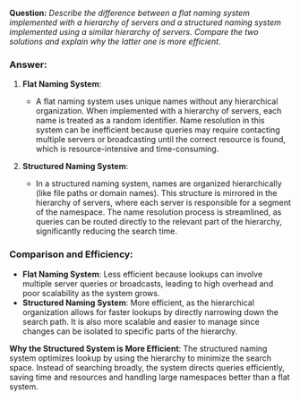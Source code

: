 
**Question:** *Describe the difference between a flat naming system implemented with a hierarchy of servers and a structured naming system implemented using a similar hierarchy of servers. Compare the two solutions and explain why the latter one is more efficient.*

### Answer:
1. **Flat Naming System**:
   - A flat naming system uses unique names without any hierarchical organization. When implemented with a hierarchy of servers, each name is treated as a random identifier. Name resolution in this system can be inefficient because queries may require contacting multiple servers or broadcasting until the correct resource is found, which is resource-intensive and time-consuming.
  
2. **Structured Naming System**:
   - In a structured naming system, names are organized hierarchically (like file paths or domain names). This structure is mirrored in the hierarchy of servers, where each server is responsible for a segment of the namespace. The name resolution process is streamlined, as queries can be routed directly to the relevant part of the hierarchy, significantly reducing the search time.

### Comparison and Efficiency:
- **Flat Naming System**: Less efficient because lookups can involve multiple server queries or broadcasts, leading to high overhead and poor scalability as the system grows.
- **Structured Naming System**: More efficient, as the hierarchical organization allows for faster lookups by directly narrowing down the search path. It is also more scalable and easier to manage since changes can be isolated to specific parts of the hierarchy.

**Why the Structured System is More Efficient**:
The structured naming system optimizes lookup by using the hierarchy to minimize the search space. Instead of searching broadly, the system directs queries efficiently, saving time and resources and handling large namespaces better than a flat system.